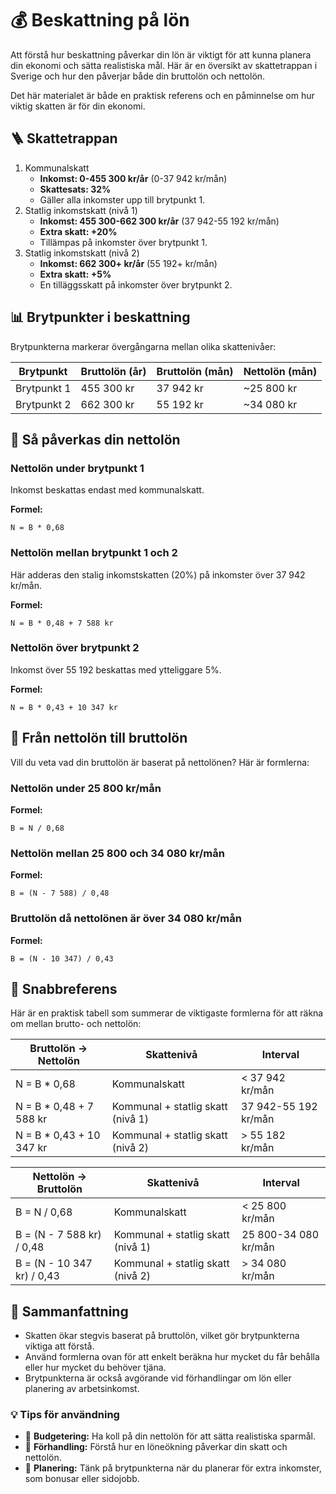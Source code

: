 # 💰 Beskattning på lön
Att förstå hur beskattning påverkar din lön är viktigt för att kunna planera din ekonomi och
sätta realistiska mål. Här är en översikt av skattetrappan i Sverige och hur den påverjar
både din bruttolön och nettolön.

Det här materialet är både en praktisk referens och en påminnelse om hur viktig skatten är för
din ekonomi.

## 🪜 Skattetrappan

1. Kommunalskatt
    * **Inkomst: 0-455 300 kr/år** (0-37 942 kr/mån)
    * **Skattesats: 32%**
    * Gäller alla inkomster upp till brytpunkt 1.
2. Statlig inkomstskatt (nivå 1)
    * **Inkomst: 455 300-662 300 kr/år** (37 942-55 192 kr/mån)
    * **Extra skatt: +20%**
    * Tillämpas på inkomster över brytpunkt 1.
3. Statlig inkomstskatt (nivå 2)
    * **Inkomst: 662 300+ kr/år** (55 192+ kr/mån)
    * **Extra skatt: +5%**
    * En tilläggsskatt på inkomster över brytpunkt 2.

## 📊 Brytpunkter i beskattning

Brytpunkterna markerar övergångarna mellan olika skattenivåer:

| Brytpunkt | Bruttolön (år) | Bruttolön (mån) | Nettolön (mån) |
| --- | --- | --- | --- |
| Brytpunkt 1 | 455 300 kr | 37 942 kr | ~25 800 kr |
| Brytpunkt 2 | 662 300 kr | 55 192 kr | ~34 080 kr |


## 💼 Så påverkas din nettolön

### Nettolön under brytpunkt 1
Inkomst beskattas endast med kommunalskatt.

**Formel:**
```plaintext
N = B * 0,68
```

### Nettolön mellan brytpunkt 1 och 2
Här adderas den stalig inkomstskatten (20%) på inkomster över 37 942 kr/mån.

**Formel:**
```plaintext
N = B * 0,48 + 7 588 kr
```

### Nettolön över brytpunkt 2
Inkomst över 55 192 beskattas med ytteliggare 5%.

**Formel:**
```plaintext
N = B * 0,43 + 10 347 kr
```

## 💸 Från nettolön till bruttolön
Vill du veta vad din bruttolön är baserat på nettolönen? Här är formlerna:

### Nettolön under 25 800 kr/mån
**Formel:**
```plaintext
B = N / 0,68
```

### Nettolön mellan 25 800 och 34 080 kr/mån
**Formel:**
```plaintext
B = (N - 7 588) / 0,48
```

### Bruttolön då nettolönen är över 34 080 kr/mån
**Formel:**
```plaintext
B = (N - 10 347) / 0,43
```

## 🚀 Snabbreferens
Här är en praktisk tabell som summerar de viktigaste formlerna för att räkna om mellan brutto-
och nettolön:

| Bruttolön → Nettolön  | Skattenivå | Interval |
| --- | --- | --- |
| N = B * 0,68 | Kommunalskatt | < 37 942 kr/mån |
| N = B * 0,48 + 7 588 kr | Kommunal + statlig skatt (nivå 1) | 37 942-55 192 kr/mån |
| N = B * 0,43 + 10 347 kr | Kommunal + statlig skatt (nivå 2) | > 55 182 kr/mån |

| Nettolön → Bruttolön | Skattenivå | Interval |
| --- | --- | --- |
| B = N / 0,68 | Kommunalskatt | < 25 800 kr/mån |
| B = (N - 7 588 kr) / 0,48 | Kommunal + statlig skatt (nivå 1) |  25 800-34 080 kr/mån |
| B = (N - 10 347 kr) / 0,43 | Kommunal + statlig skatt (nivå 2) | > 34 080 kr/mån |


## 📌 Sammanfattning
* Skatten ökar stegvis baserat på bruttolön, vilket gör brytpunkterna viktiga att förstå.
* Använd formlerna ovan för att enkelt beräkna hur mycket du får behålla eller hur mycket du
  behöver tjäna.
* Brytpunkterna är också avgörande vid förhandlingar om lön eller planering av arbetsinkomst.

### 💡 Tips för användning
* 💸 **Budgetering:** Ha koll på din nettolön för att sätta realistiska sparmål.
* 🤝 **Förhandling:** Förstå hur en löneökning påverkar din skatt och nettolön.
* 🧾 **Planering:** Tänk på brytpunkterna när du planerar för extra inkomster, som bonusar eller
  sidojobb.
